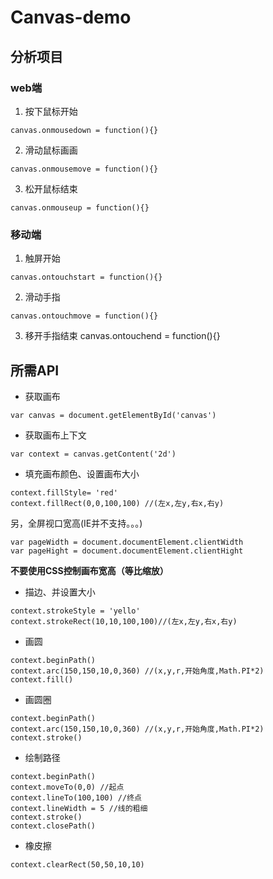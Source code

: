 # Canvas-demo

## 分析项目
### web端
1. 按下鼠标开始
```
canvas.onmousedown = function(){}
```
2. 滑动鼠标画画
```
canvas.onmousemove = function(){}
```
3. 松开鼠标结束
```
canvas.onmouseup = function(){}
```
### 移动端
1. 触屏开始
```
canvas.ontouchstart = function(){}
```
2. 滑动手指
```
canvas.ontouchmove = function(){}
```
3. 移开手指结束
canvas.ontouchend = function(){}

## 所需API
- 获取画布
```
var canvas = document.getElementById('canvas')
```
- 获取画布上下文
```
var context = canvas.getContent('2d')
```
- 填充画布颜色、设置画布大小
```
context.fillStyle= 'red'
context.fillRect(0,0,100,100) //(左x,左y,右x,右y)
```
另，全屏视口宽高(IE并不支持。。。)
```
var pageWidth = document.documentElement.clientWidth
var pageHight = document.documentElement.clientHight
```
**不要使用CSS控制画布宽高（等比缩放）**
- 描边、并设置大小
```
context.strokeStyle = 'yello'
context.strokeRect(10,10,100,100)//(左x,左y,右x,右y)
```
- 画圆
```
context.beginPath()
context.arc(150,150,10,0,360) //(x,y,r,开始角度,Math.PI*2)
context.fill()
```
- 画圆圈
```
context.beginPath()
context.arc(150,150,10,0,360) //(x,y,r,开始角度,Math.PI*2)
context.stroke()
```
- 绘制路径
```
context.beginPath()
context.moveTo(0,0) //起点
context.lineTo(100,100) //终点
context.lineWidth = 5 //线的粗细
context.stroke()
context.closePath()
```
- 橡皮擦
```
context.clearRect(50,50,10,10)
```
